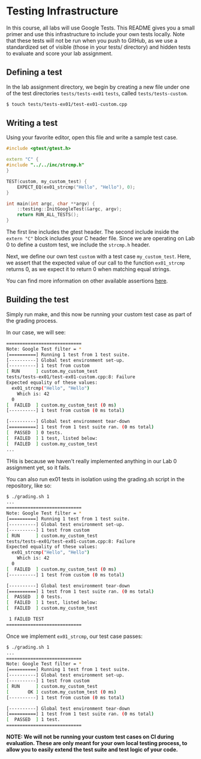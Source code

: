# Testing Infrastructure

In this course, all labs will use Google Tests. This README gives you a small
primer and use this infrastructure to include your own tests locally. Note that
these tests will not be run when you push to GitHub, as we use a standardized
set of visible (those in your tests/ directory) and hidden tests to evaluate and
score your lab assignment.

## Defining a test

In the lab assignment directory, we begin by creating a new file under one of
the test directories `tests/tests-ex01`
`tests`, called `tests/tests-custom`.

```bash
$ touch tests/tests-ex01/test-ex01-custom.cpp
```

## Writing a test

Using your favorite editor, open this file and write a sample test case.

```c++
#include <gtest/gtest.h>

extern "C" {
#include "../../inc/strcmp.h"
}

TEST(custom, my_custom_test) {
    EXPECT_EQ(ex01_strcmp("Hello", "Hello"), 0);
}

int main(int argc, char **argv) {
    ::testing::InitGoogleTest(&argc, argv);
    return RUN_ALL_TESTS();
}

```

The first line includes the gtest header. The second include inside the `extern
"C"` block includes your C header file. Since we are operating on Lab 0 to
define a custom test, we include the `strcmp.h` header.

Next, we define our own test `custom` with a test case `my_custom_test`.  Here,
we assert that the expected value of our call to the function `ex01_strcmp`
returns 0, as we expect it to return 0 when matching equal strings.

You can find more information on other available assertions [here](https://google.github.io/googletest/reference/assertions.html).

## Building the test

Simply run make, and this now be running your custom test case as part of the
grading process.

In our case, we will see:

```bash
============================
Note: Google Test filter = *
[==========] Running 1 test from 1 test suite.
[----------] Global test environment set-up.
[----------] 1 test from custom
[ RUN      ] custom.my_custom_test
tests/tests-ex01/test-ex01-custom.cpp:8: Failure
Expected equality of these values:
  ex01_strcmp("Hello", "Hello")
    Which is: 42
  0
[  FAILED  ] custom.my_custom_test (0 ms)
[----------] 1 test from custom (0 ms total)

[----------] Global test environment tear-down
[==========] 1 test from 1 test suite ran. (0 ms total)
[  PASSED  ] 0 tests.
[  FAILED  ] 1 test, listed below:
[  FAILED  ] custom.my_custom_test
...
```

THis is because we haven't really implemented anything in our Lab 0 assignment
yet, so it fails.

You can also run ex01 tests in isolation using the grading.sh script in the
repository, like so:

```bash
$ ./grading.sh 1
...
============================
Note: Google Test filter = *
[==========] Running 1 test from 1 test suite.
[----------] Global test environment set-up.
[----------] 1 test from custom
[ RUN      ] custom.my_custom_test
tests/tests-ex01/test-ex01-custom.cpp:8: Failure
Expected equality of these values:
  ex01_strcmp("Hello", "Hello")
    Which is: 42
  0
[  FAILED  ] custom.my_custom_test (0 ms)
[----------] 1 test from custom (0 ms total)

[----------] Global test environment tear-down
[==========] 1 test from 1 test suite ran. (0 ms total)
[  PASSED  ] 0 tests.
[  FAILED  ] 1 test, listed below:
[  FAILED  ] custom.my_custom_test

 1 FAILED TEST
============================
```

Once we implement `ex01_strcmp`, our test case passes:

```bash
$ ./grading.sh 1
...
============================
Note: Google Test filter = *
[==========] Running 1 test from 1 test suite.
[----------] Global test environment set-up.
[----------] 1 test from custom
[ RUN      ] custom.my_custom_test
[       OK ] custom.my_custom_test (0 ms)
[----------] 1 test from custom (0 ms total)

[----------] Global test environment tear-down
[==========] 1 test from 1 test suite ran. (0 ms total)
[  PASSED  ] 1 test.
============================
```

**NOTE: We will not be running your custom test cases on CI during evaluation.
These are only meant for your own local testing process, to allow you to easily
extend the test suite and test logic of your code.**
